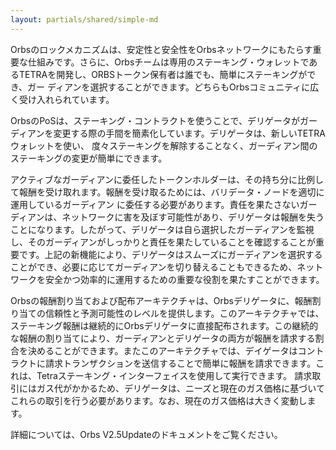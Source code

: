 ```yaml
---
layout: partials/shared/simple-md
---
```




Orbsの​ロックメカニズム​ は、安定性と安全性をOrbsネットワークにもたらす重要な仕組みです。さらに、Orbsチームは専用のステーキング・ウォレットであるTETRA​を開発し、ORBSトークン保有者は誰でも、簡単にステーキングができ、ガー ディアンを選択することができます。どちらもOrbsコミュニティに広く受け入れられています。

OrbsのPoSは、ステーキング・コントラクトを使うことで、デリゲータがガーディアンを変更する際の手間を簡素化しています。デリゲータは、新しいTETRAウォレットを使い、 度々ステーキングを解除することなく、ガーディアン間のステーキングの変更が簡単にできます。

アクティブなガーディアンに委任したトークンホルダーは、その持ち分に比例して報酬を受け取れます。報酬を受け取るためには、バリデータ・ノードを適切に運用しているガーディアン に委任する必要があります。責任を果たさないガーディアンは、ネットワークに害を及ぼす可能性があり、デリゲータは報酬を失うことになります。したがって、デリゲータは自ら選択したガーディアンを監視し、そのガーディアンがしっかりと責任を果たしていることを確認することが重要です。上記の新機能により、デリゲータはスムーズにガーディアンを選択することができ、必要に応じてガーディアンを切り替えることもできるため、ネットワークを安全かつ効率的に運用するための重要な役割を果たすことができます。

Orbsの報酬割り当ておよび配布アーキテクチャは、Orbsデリゲータに、報酬割り当ての信頼性と予測可能性のレベルを提供します。このアーキテクチャでは、ステーキング報酬は継続的にOrbsデリゲータに直接配布されます。この継続的な報酬の割り当てにより、ガーディアンとデリゲータの両方が報酬を請求する割合を決めることができます。またこのアーキテクチャでは、デイゲータはコントラクトに請求トランザクションを送信することで簡単に報酬を請求できます。これは、Tetraステーキング・インターフェイスを使用して実行できます。 請求取引にはガス代がかかるため、デリゲータは、ニーズと現在のガス価格に基づいてこれらの取引を行う必要があります。なお、現在のガス価格は大きく変動します。

詳細については、Orbs V2.5Updateのドキュメントをご覧ください。
